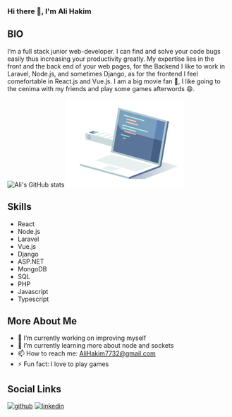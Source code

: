 ### Hi there 👋, I'm Ali Hakim

## BIO

I’m a full stack junior web-developer. I can find and solve your code bugs easily thus increasing your productivity greatly. My expertise lies in the front and the back end of your web pages, for the Backend I like to work in Laravel, Node.js, and sometimes Django, as for the frontend I feel comefortable in React.js and Vue.js. I am a big movie fan 🎥, I like going to the cenima with my friends and play some games afterwords 😄.

![Ali's GitHub stats](https://github-readme-stats.vercel.app/api?username=alihakim773&theme=transparent&show_icons=true)
<img src='./assets/code-factory.gif' height="200px" alt='Hellow world' >

## Skills

- React
- Node.js
- Laravel
- Vue.js
- Django
- ASP.NET
- MongoDB
- SQL
- PHP
- Javascript
- Typescript

## More About Me

- 🔭 I’m currently working on improving myself
- 🌱 I’m currently learning more about node and sockets
- 📫 How to reach me: AliHakim7732@gmail.com
- ⚡ Fun fact: I love to play games

## Social Links

[<img src='https://cdn.jsdelivr.net/npm/simple-icons@3.0.1/icons/github.svg' alt='github' height='40'>](https://github.com/AliHakim773) [<img src='https://cdn.jsdelivr.net/npm/simple-icons@3.0.1/icons/linkedin.svg' alt='linkedin' height='40'>](https://www.linkedin.com/in/alihakim2000/)
